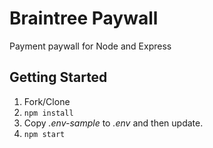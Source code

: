 # Braintree Paywall

Payment paywall for Node and Express

## Getting Started

1. Fork/Clone
1. `npm install`
1. Copy *.env-sample* to *.env* and then update.
1. `npm start`
